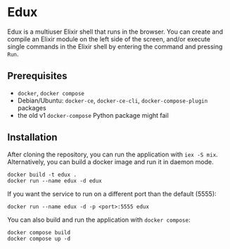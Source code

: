 # Edux

Edux is a multiuser Elixir shell that runs in the browser. You can create and compile an Elixir
module on the left side of the screen, and/or execute single commands in the Elixir shell by
entering the command and pressing `Run`.

## Prerequisites

* `docker`, `docker compose`
* Debian/Ubuntu: `docker-ce`, `docker-ce-cli`, `docker-compose-plugin` packages
* the old v1 `docker-compose` Python package might fail

## Installation

After cloning the repository, you can run the application with `iex -S mix`. Alternatively,
you can build a docker image and run it in daemon mode.

```
docker build -t edux .
docker run --name edux -d edux
```

If you want the service to run on a different port than the default (5555):

```
docker run --name edux -d -p <port>:5555 edux
```

You can also build and run the application with `docker compose`:

```
docker compose build
docker compose up -d
```
